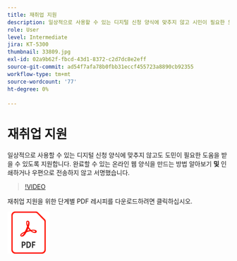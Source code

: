 ```yaml
---
title: 재취업 지원
description: 일상적으로 사용할 수 있는 디지털 신청 양식에 맞추지 않고 시민이 필요한 도움을 받을 수 있도록 지원
role: User
level: Intermediate
jira: KT-5300
thumbnail: 33809.jpg
exl-id: 02a9b62f-fbcd-43d1-8372-c2d7dc8e2eff
source-git-commit: ad54f7afa78b0fbb31eccf455723a8890cb92355
workflow-type: tm+mt
source-wordcount: '77'
ht-degree: 0%

---
```


# 재취업 지원

일상적으로 사용할 수 있는 디지털 신청 양식에 맞추지 않고도 도민이 필요한 도움을 받을 수 있도록 지원합니다. 완료할 수 있는 온라인 웹 양식을 만드는 방법 알아보기 **및** 인쇄하거나 우편으로 전송하지 않고 서명했습니다.

>[!VIDEO](https://video.tv.adobe.com/v/33809?quality=12&learn=on&hidetitle=true)

재취업 지원을 위한 단계별 PDF 레시피를 다운로드하려면 클릭하십시오.

[![PDF 레시피 다운로드](../assets/acrobat_PDF_96.png)](../assets/UseCaseRecipe-EN-CreatingWebForms-Reemployment.pdf)
